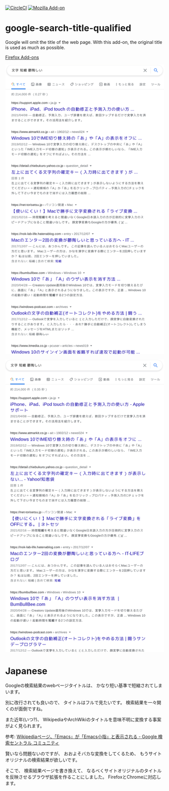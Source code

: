[![CircleCI](https://circleci.com/gh/ncaq/google-search-title-qualified.svg?style=svg)](https://circleci.com/gh/ncaq/google-search-title-qualified)
[![Mozilla Add-on](https://img.shields.io/amo/users/google-search-title-qualified.svg)](https://addons.mozilla.org/firefox/addon/google-search-title-qualified/)

# google-search-title-qualified

Google will omit the title of the web page. With this add-on, the original title is used as much as possible.

[Firefox Add-ons](https://addons.mozilla.org/firefox/addon/google-search-title-qualified/)

![before](docs/before.png)

![after](docs/after.png)

# Japanese

Googleの検索結果のwebページタイトルは、
かなり短い基準で短縮されてしまいます。

別に改行されても良いので、
タイトルはフルで見たいです。
検索結果を一々開くのが面倒ですね。

また近年(いつ?)、
WikipediaやArchWikiのタイトルを意味不明に変換する事案がよく見られます。

参考: [Wikipediaページ、「Emacs」が「Emacs小指」と表示される - Google 検索セントラル コミュニティ](https://support.google.com/webmasters/thread/68265671/wikipedia%E3%83%9A%E3%83%BC%E3%82%B8%E3%80%81%E3%80%8Cemacs%E3%80%8D%E3%81%8C%E3%80%8Cemacs%E5%B0%8F%E6%8C%87%E3%80%8D%E3%81%A8%E8%A1%A8%E7%A4%BA%E3%81%95%E3%82%8C%E3%82%8B?hl=ja)

賢いなら問題ないのですが、
おおよそバカな変換をしてくるため、
もうサイトオリジナルの検索結果が欲しいです。

そこで、
検索結果ページを書き換えて、
なるべくサイトオリジナルのタイトルを反映させるブラウザ拡張を作ることにしました。
FirefoxとChromeに対応します。
